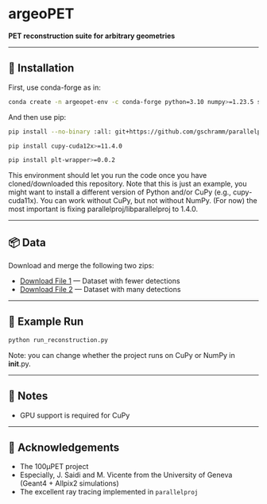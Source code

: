 # argeoPET
**PET reconstruction suite for arbitrary geometries**

---

## 🚀 Installation

First, use conda-forge as in:

```bash
conda create -n argeopet-env -c conda-forge python=3.10 numpy>=1.23.5 scipy>=1.9.3  matplotlib>=3.6.2 scikit-image>=0.20 libparallelproj=1.4.0
```

And then use pip:

```bash
pip install --no-binary :all: git+https://github.com/gschramm/parallelproj.git@v1.4.0

pip install cupy-cuda12x>=11.4.0

pip install plt-wrapper>=0.0.2
```

This environment should let you run the code once you have cloned/downloaded this repository. Note that this is just an example, you might want to install a different version of Python and/or CuPy (e.g., cupy-cuda11x). You can work without CuPy, but not without NumPy. (For now) the most important is fixing parallelproj/libparallelproj to 1.4.0.

---

## 📦 Data

Download and merge the following two zips:

- [Download File 1](https://drive.google.com/file/d/12SGINP-vNgCKZIceSaijLQxiPOOWExJl/view?usp=drive_link) — Dataset with fewer detections
- [Download File 2](https://drive.google.com/file/d/1efqD4PovUZ5zxdaYGBSJes527Lcfxg7I/view?usp=drive_link) — Dataset with many detections


---

## 🧪 Example Run

```bash
python run_reconstruction.py
```

Note: you can change whether the project runs on CuPy or NumPy in __init__.py.

---

## 📌 Notes

- GPU support is required for CuPy

---

## 🙏 Acknowledgements

- The 100μPET project
- Especially, J. Saidi and M. Vicente from the University of Geneva (Geant4 + Allpix2 simulations)
- The excellent ray tracing implemented in `parallelproj`





